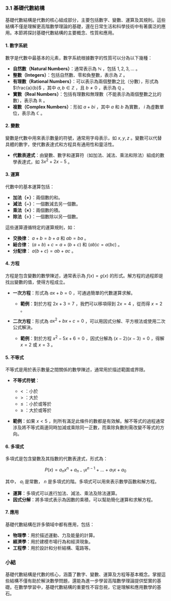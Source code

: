 ### 3.1 基礎代數結構

基礎代數結構是代數的核心組成部分，主要包括數字、變數、運算及其規則。這些結構不僅是理解更高階數學理論的基礎，還在日常生活和科學技術中有著廣泛的應用。本節將探討基礎代數結構的主要概念、性質和應用。

#### 1. 數字系統

數字是代數中最基本的元素，數字系統根據數字的性質可以分為以下幾種：

- **自然數（Natural Numbers）**：通常表示為  $\mathbb{N}$ ，包括  $1, 2, 3, \ldots$ 。
- **整數（Integers）**：包括自然數、零和負整數，表示為  $\mathbb{Z}$ 。
- **有理數（Rational Numbers）**：可以表示為兩個整數之比（分數），形式為  $\frac{a}{b}$ ，其中  $a, b \in \mathbb{Z}$ ，且  $b \neq 0$ ，表示為  $\mathbb{Q}$ 。
- **實數（Real Numbers）**：包括有理數和無理數（不能表示為兩個整數之比的數），表示為  $\mathbb{R}$ 。
- **複數（Complex Numbers）**：形如  $a + bi$ ，其中  $a$  和  $b$  為實數， $i$  為虛數單位，表示為  $\mathbb{C}$ 。

#### 2. 變數

變數是代數中用來表示數量的符號，通常用字母表示，如  $x, y, z$ 。變數可以代替具體的數字，使代數表達式和方程具有通用性和靈活性。

- **代數表達式**：由變數、數字和運算符（如加法、減法、乘法和除法）組成的數學表達式，如  $3x^2 + 2x - 5$ 。

#### 3. 運算

代數中的基本運算包括：

- **加法（+）**：兩個數的和。
- **減法（−）**：一個數減去另一個數。
- **乘法（×）**：兩個數的積。
- **除法（÷）**：一個數除以另一個數。

這些運算遵循特定的運算規則，如：

- **交換律**： $a + b = b + a$  和  $ab = ba$ 。
- **結合律**： $(a + b) + c = a + (b + c)$  和  $(ab)c = a(bc)$ 。
- **分配律**： $a(b + c) = ab + ac$ 。

#### 4. 方程

方程是包含變數的數學陳述，通常表示為  $f(x) = g(x)$  的形式。解方程的過程即是找出變數的值，使得方程成立。

- **一次方程**：形式為  $ax + b = 0$ ，可通過簡單的代數運算求解。
  - **範例**：對於方程  $2x + 3 = 7$ ，我們可以移項得到  $2x = 4$ ，從而得  $x = 2$ 。

- **二次方程**：形式為  $ax^2 + bx + c = 0$ ，可以用因式分解、平方根法或使用二次公式解決。
  - **範例**：對於方程  $x^2 - 5x + 6 = 0$ ，因式分解為  $(x - 2)(x - 3) = 0$ ，得解  $x = 2$  或  $x = 3$ 。

#### 5. 不等式

不等式是用於表示數量之間關係的數學陳述，通常用於描述範圍或界限。

- **不等式符號**：
  -  $<$ ：小於
  -  $>$ ：大於
  -  $\leq$ ：小於或等於
  -  $\geq$ ：大於或等於

- **範例**：如果  $x < 5$ ，則所有滿足此條件的數都是有效解。解不等式的過程通常涉及將不等式兩邊同時加減或乘除同一正數，而乘除負數則需改變不等式的方向。

#### 6. 多項式

多項式是包含變數及其指數的代數表達式，形式為：

$$
P(x) = a_n x^n + a_{n-1} x^{n-1} + ... + a_1 x + a_0
$$

其中， $a_i$  是常數， $n$  是多項式的階。多項式可以用來表示數學函數和解方程。

- **運算**：多項式可以進行加法、減法、乘法及除法運算。
- **因式分解**：將多項式表示為因數的乘積，可以幫助簡化運算和求解方程。

#### 7. 應用

基礎代數結構在許多領域中都有應用，包括：

- **物理學**：用於描述運動、力及能量的計算。
- **經濟學**：用於建模市場行為和經濟現象。
- **工程學**：用於設計和分析結構、電路等。

### 小結

基礎代數結構是代數的核心，涵蓋了數字、變數、運算及方程等基本概念。掌握這些結構不僅有助於解決數學問題，還能為進一步學習高階數學理論提供堅實的基礎。在數學學習中，基礎代數結構的重要性不容忽視，它是理解和應用數學的基石。